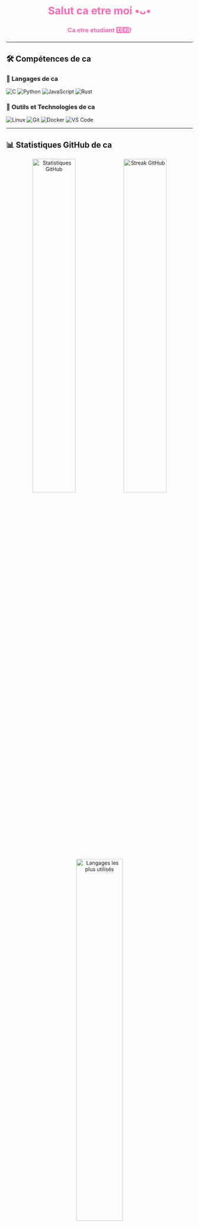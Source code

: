 <h1 align="center" style="color:#ff69b4;">Salut ca etre moi •ᴗ•</h1>
<h3 align="center" style="color:#ff69b4;">Ca etre etudiant 4️⃣2️⃣!</h3>


---

## 🛠️ Compétences de ca

### 💖 Langages de ca

![C](https://img.shields.io/badge/C-%23ff69b4.svg?style=for-the-badge&logo=C&logoColor=white)
![Python](https://img.shields.io/badge/Python-%23ff69b4.svg?style=for-the-badge&logo=Python&logoColor=white)
![JavaScript](https://img.shields.io/badge/JavaScript-%23ff69b4.svg?style=for-the-badge&logo=JavaScript&logoColor=white)
![Rust](https://img.shields.io/badge/Rust-%23ff69b4.svg?style=for-the-badge&logo=Rust&logoColor=white)

### 🧰 Outils et Technologies de ca

![Linux](https://img.shields.io/badge/Linux-%23ff69b4.svg?style=for-the-badge&logo=Linux&logoColor=white)
![Git](https://img.shields.io/badge/Git-%23ff69b4.svg?style=for-the-badge&logo=Git&logoColor=white)
![Docker](https://img.shields.io/badge/Docker-%23ff69b4.svg?style=for-the-badge&logo=Docker&logoColor=white)
![VS Code](https://img.shields.io/badge/VS%20Code-%23ff69b4.svg?style=for-the-badge&logo=Visual%20Studio%20Code&logoColor=white)

---

## 📊 Statistiques GitHub de ca

<p align="center">
  <img src="https://github-readme-stats.vercel.app/api?username=Axeltheaxelotl&show_icons=true&title_color=ff69b4&icon_color=ff69b4&text_color=ffffff&bg_color=0d1117" alt="Statistiques GitHub" width="48%"/>
  <img src="https://github-readme-streak-stats.herokuapp.com/?user=Axeltheaxelotl&theme=neon-pink&hide_border=true&ring=ff69b4&fire=ff69b4" alt="Streak GitHub" width="48%"/>
</p>

<p align="center">
  <img src="https://github-readme-stats.vercel.app/api/top-langs/?username=Axeltheaxelotl&langs_count=8&layout=compact&title_color=ff69b4&text_color=ffffff&bg_color=0d1117" alt="Langages les plus utilisés" width="50%"/>
</p>

---

## Ca etre Discord de moi

<p align="center">
  <a href="https://discord.com/users/1281282926515851324" target="_blank">
    <img src="https://img.shields.io/badge/Discord-%23ff69b4.svg?&style=for-the-badge&logo=Discord&logoColor=white" alt="Discord"/>
  </a>
</p>

---
## 🌸 À propos de moi

**🎖 Mentions spéciales de 42 🎖**

| ![https://github.com/gabrielle-pch](https://avatars.githubusercontent.com/u/141566103?v=4?v=4&s=80) [CodeSensei42](https://github.com/CodeSensei42) <br> *Solution impossible, niveau expert* | ![LoopMaster3000](https://avatars.githubusercontent.com/u/87654321?v=4&s=40) [LoopMaster3000](https://github.com/LoopMaster3000) <br> *Boucles infinies garanties* | ![MallocQueen](https://avatars.githubusercontent.com/u/23456789?v=4&s=40) [MallocQueen](https://github.com/MallocQueen) <br> *mallocs mystiques depuis 2023* |
| --- | --- | --- |
| ![DebugKnight42](https://avatars.githubusercontent.com/u/34567890?v=4&s=40) [DebugKnight42](https://github.com/DebugKnight42) <br> *Les bugs n'ont qu'à bien se tenir* | ![SegFaultHero](https://avatars.githubusercontent.com/u/45678901?v=4&s=40) [SegFaultHero](https://github.com/SegFaultHero) <br> *Super-héros des segfaults* | ![CompileWizard](https://avatars.githubusercontent.com/u/56789012?v=4&s=40) [CompileWizard](https://github.com/CompileWizard) <br> *Magie des compilations* |

<!-- GIF de fin en rose -->
<p align="center">
  <img src="https://media.giphy.com/media/xT9IgzoKnwFNmISR8I/giphy.gif" alt="Merci de visiter" width="100%" style="border-radius: 10px;"/>
</p>
